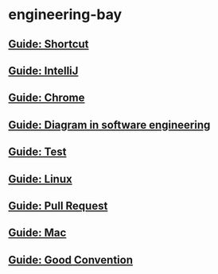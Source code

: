# engineering-bay

## [Guide: Shortcut](guide-slack.md)

## [Guide: IntelliJ](guide-intellij.md)

## [Guide: Chrome](gudie-chrome.md)

## [Guide: Diagram in software engineering](guide-diagraminsoftwareengineering.md)

## [Guide: Test](guide-test.md)

## [Guide: Linux](guide-linux.md)

## [Guide: Pull Request](guide-pullrequest.md)

## [Guide: Mac](guide-mac.md)

## [Guide: Good Convention](guide-goodconvention.md)
